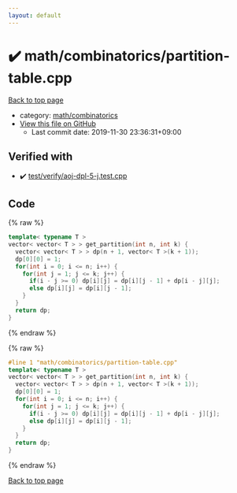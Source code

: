 ```yaml
---
layout: default
---
```


<!-- mathjax config similar to math.stackexchange -->
<script type="text/javascript" async
  src="https://cdnjs.cloudflare.com/ajax/libs/mathjax/2.7.5/MathJax.js?config=TeX-MML-AM_CHTML">
</script>
<script type="text/x-mathjax-config">
  MathJax.Hub.Config({
    TeX: { equationNumbers: { autoNumber: "AMS" }},
    tex2jax: {
      inlineMath: [ ['$','$'] ],
      processEscapes: true
    },
    "HTML-CSS": { matchFontHeight: false },
    displayAlign: "left",
    displayIndent: "2em"
  });
</script>

<script type="text/javascript" src="https://cdnjs.cloudflare.com/ajax/libs/jquery/3.4.1/jquery.min.js"></script>
<script src="https://cdn.jsdelivr.net/npm/jquery-balloon-js@1.1.2/jquery.balloon.min.js" integrity="sha256-ZEYs9VrgAeNuPvs15E39OsyOJaIkXEEt10fzxJ20+2I=" crossorigin="anonymous"></script>
<script type="text/javascript" src="../../../assets/js/copy-button.js"></script>
<link rel="stylesheet" href="../../../assets/css/copy-button.css" />


# :heavy_check_mark: math/combinatorics/partition-table.cpp

<a href="../../../index.html">Back to top page</a>

* category: <a href="../../../index.html#d319ed68764efb4f50b1628220df55d7">math/combinatorics</a>
* <a href="{{ site.github.repository_url }}/blob/master/math/combinatorics/partition-table.cpp">View this file on GitHub</a>
    - Last commit date: 2019-11-30 23:36:31+09:00




## Verified with

* :heavy_check_mark: <a href="../../../verify/test/verify/aoj-dpl-5-j.test.cpp.html">test/verify/aoj-dpl-5-j.test.cpp</a>


## Code

<a id="unbundled"></a>
{% raw %}
```cpp
template< typename T >
vector< vector< T > > get_partition(int n, int k) {
  vector< vector< T > > dp(n + 1, vector< T >(k + 1));
  dp[0][0] = 1;
  for(int i = 0; i <= n; i++) {
    for(int j = 1; j <= k; j++) {
      if(i - j >= 0) dp[i][j] = dp[i][j - 1] + dp[i - j][j];
      else dp[i][j] = dp[i][j - 1];
    }
  }
  return dp;
}

```
{% endraw %}

<a id="bundled"></a>
{% raw %}
```cpp
#line 1 "math/combinatorics/partition-table.cpp"
template< typename T >
vector< vector< T > > get_partition(int n, int k) {
  vector< vector< T > > dp(n + 1, vector< T >(k + 1));
  dp[0][0] = 1;
  for(int i = 0; i <= n; i++) {
    for(int j = 1; j <= k; j++) {
      if(i - j >= 0) dp[i][j] = dp[i][j - 1] + dp[i - j][j];
      else dp[i][j] = dp[i][j - 1];
    }
  }
  return dp;
}

```
{% endraw %}

<a href="../../../index.html">Back to top page</a>

